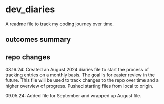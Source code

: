 # dev_diaries

A readme file to track my coding journey over time.

## outcomes summary

## repo changes

08.16.24: Created an August 2024 diaries file to start the process of tracking entries on a monthly basis. The goal is for easier review in the future. This file will be used to track changes to the repo over time and a higher overview of progress. Pushed starting files from local to origin.

09.05.24: Added file for September and wrapped up August file.
